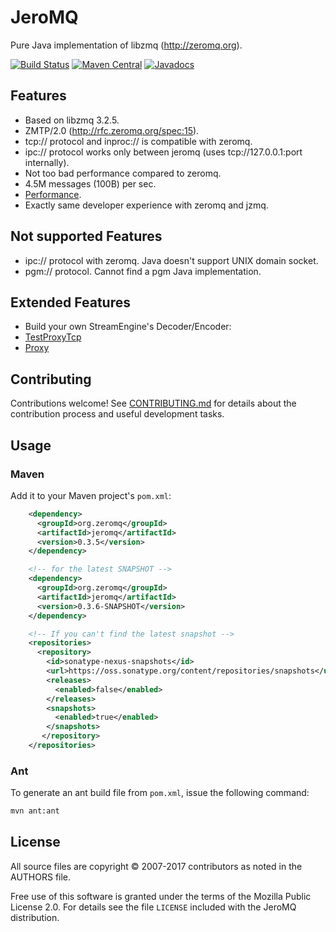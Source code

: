 # JeroMQ

Pure Java implementation of libzmq (http://zeromq.org).

[![Build Status](https://travis-ci.org/zeromq/jeromq.png)](https://travis-ci.org/zeromq/jeromq)
[![Maven Central](https://img.shields.io/maven-central/v/org.zeromq/jeromq.svg)](https://maven-badges.herokuapp.com/maven-central/org.zeromq/jeromq)
[![Javadocs](http://www.javadoc.io/badge/org.zeromq/jeromq.svg)](http://www.javadoc.io/doc/org.zeromq/jeromq)

## Features

* Based on libzmq 3.2.5.
* ZMTP/2.0 (http://rfc.zeromq.org/spec:15).
* tcp:// protocol and inproc:// is compatible with zeromq.
* ipc:// protocol works only between jeromq (uses tcp://127.0.0.1:port internally).
* Not too bad performance compared to zeromq.
 * 4.5M messages (100B) per sec.
 * [Performance](https://github.com/zeromq/jeromq/wiki/Performance).
* Exactly same developer experience with zeromq and jzmq.

## Not supported Features

* ipc:// protocol with zeromq. Java doesn't support UNIX domain socket.
* pgm:// protocol. Cannot find a pgm Java implementation.

## Extended Features

* Build your own StreamEngine's Decoder/Encoder:
 * [TestProxyTcp](https://github.com/zeromq/jeromq/blob/master/src/test/java/zmq/TestProxyTcp.java)
 * [Proxy](https://github.com/zeromq/jeromq/blob/master/src/main/java/org/jeromq/codec/Proxy.java)

## Contributing

Contributions welcome! See [CONTRIBUTING.md](CONTRIBUTING.md) for details about the contribution process and useful development tasks.

## Usage

### Maven

Add it to your Maven project's `pom.xml`:

```xml
    <dependency>
      <groupId>org.zeromq</groupId>
      <artifactId>jeromq</artifactId>
      <version>0.3.5</version>
    </dependency>

    <!-- for the latest SNAPSHOT -->
    <dependency>
      <groupId>org.zeromq</groupId>
      <artifactId>jeromq</artifactId>
      <version>0.3.6-SNAPSHOT</version>
    </dependency>

    <!-- If you can't find the latest snapshot -->
    <repositories>
      <repository>
        <id>sonatype-nexus-snapshots</id>
        <url>https://oss.sonatype.org/content/repositories/snapshots</url>
        <releases>
          <enabled>false</enabled>
        </releases>
        <snapshots>
          <enabled>true</enabled>
        </snapshots>
       </repository>
    </repositories>
```

### Ant

To generate an ant build file from `pom.xml`, issue the following command:

```bash
mvn ant:ant
```

## License

All source files are copyright © 2007-2017 contributors as noted in the AUTHORS file.

Free use of this software is granted under the terms of the Mozilla Public License 2.0. For details see the file `LICENSE` included with the JeroMQ distribution.
